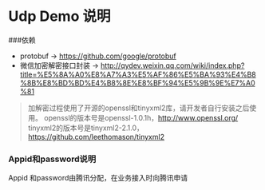 Udp Demo 说明
====================

###依赖
+ protobuf -> https://github.com/google/protobuf
+ 微信加密解密接口封装 -> http://qydev.weixin.qq.com/wiki/index.php?title=%E5%8A%A0%E8%A7%A3%E5%AF%86%E5%BA%93%E4%B8%8B%E8%BD%BD%E4%B8%8E%E8%BF%94%E5%9B%9E%E7%A0%81
> 加解密过程使用了开源的openssl和tinyxml2库，请开发者自行安装之后使用。
> openssl的版本号是openssl-1.0.1h，http://www.openssl.org/
> tinyxml2的版本号是tinyxml2-2.1.0，https://github.com/leethomason/tinyxml2

### Appid和password说明
Appid 和password由腾讯分配，在业务接入时向腾讯申请

